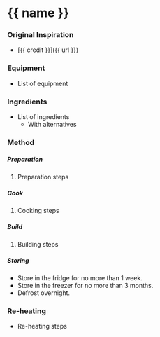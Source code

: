 # {{ name }}

### Original Inspiration

- [{{ credit }}]({{ url }})

### Equipment

- List of equipment

### Ingredients

- List of ingredients
    - With alternatives

### Method

##### Preparation

1. Preparation steps

##### Cook

1. Cooking steps

##### Build

1. Building steps

##### Storing

- Store in the fridge for no more than 1 week.
- Store in the freezer for no more than 3 months.
- Defrost overnight.

### Re-heating

- Re-heating steps
